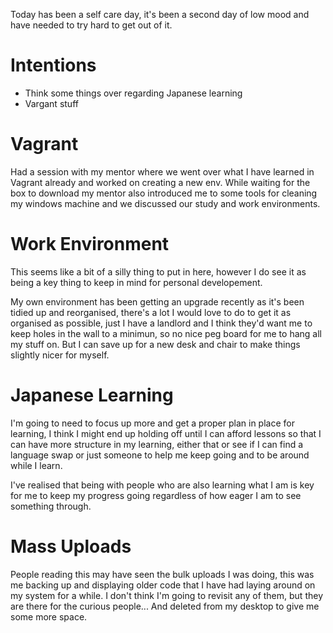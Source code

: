 Today has been a self care day, it's been a second day of low mood and have needed to try hard to get out of it.

# Intentions
- Think some things over regarding Japanese learning
- Vargant stuff

# Vagrant
Had a session with my mentor where we went over what I have learned in Vagrant already and worked on creating a new env. While waiting for the box to download my mentor also introduced me to some tools for cleaning my windows machine and we discussed our study and work environments.

# Work Environment
This seems like a bit of a silly thing to put in here, however I do see it as being a key thing to keep in mind for personal developement.

My own environment has been getting an upgrade recently as it's been tidied up and reorganised, there's a lot I would love to do to get it as organised as possible, just I have a landlord and I think they'd want me to keep holes in the wall to a minimun, so no nice peg board for me to hang all my stuff on. But I can save up for a new desk and chair to make things slightly nicer for myself.

# Japanese Learning
I'm going to need to focus up more and get a proper plan in place for learning, I think I might end up holding off until I can afford lessons so that I can have more structure in my learning, either that or see if I can find a language swap or just someone to help me keep going and to be around while I learn.

I've realised that being with people who are also learning what I am is key for me to keep my progress going regardless of how eager I am to see something through.

# Mass Uploads
People reading this may have seen the bulk uploads I was doing, this was me backing up and displaying older code that I have had laying around on my system for a while.
I don't think I'm going to revisit any of them, but they are there for the curious people... And deleted from my desktop to give me some more space.